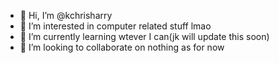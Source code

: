 - 👋 Hi, I’m @kchrisharry
- 👀 I’m interested in computer related stuff lmao
- 🌱 I’m currently learning wtever I can(jk will update this soon)
- 💞️ I’m looking to collaborate on nothing as for now

<!---
kchrisharry/kchrisharry is a ✨ special ✨ repository because its `README.md` (this file) appears on your GitHub profile.
You can click the Preview link to take a look at your changes.
--->
